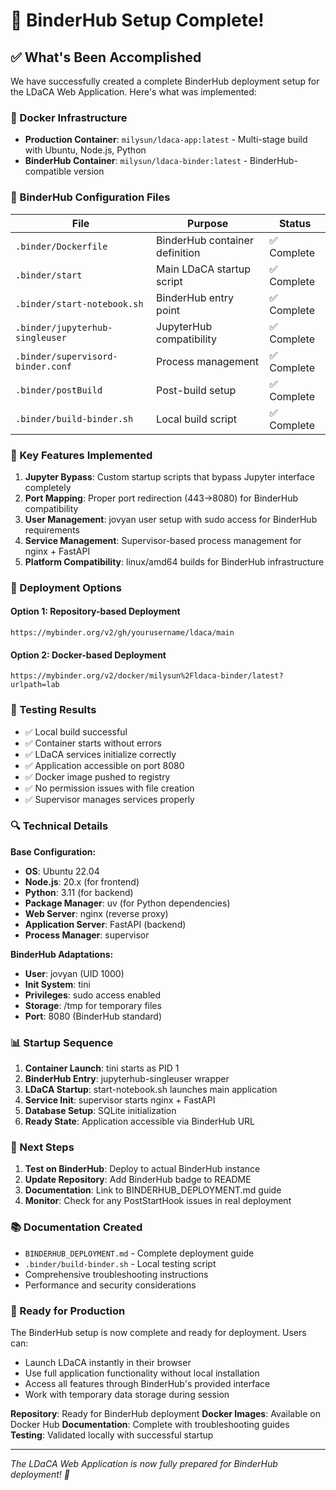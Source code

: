 # 🎉 BinderHub Setup Complete!

## ✅ What's Been Accomplished

We have successfully created a complete BinderHub deployment setup for the LDaCA Web Application. Here's what was implemented:

### 🐳 Docker Infrastructure
- **Production Container**: `milysun/ldaca-app:latest` - Multi-stage build with Ubuntu, Node.js, Python
- **BinderHub Container**: `milysun/ldaca-binder:latest` - BinderHub-compatible version

### 📁 BinderHub Configuration Files

| File | Purpose | Status |
|------|---------|---------|
| `.binder/Dockerfile` | BinderHub container definition | ✅ Complete |
| `.binder/start` | Main LDaCA startup script | ✅ Complete |
| `.binder/start-notebook.sh` | BinderHub entry point | ✅ Complete |
| `.binder/jupyterhub-singleuser` | JupyterHub compatibility | ✅ Complete |
| `.binder/supervisord-binder.conf` | Process management | ✅ Complete |
| `.binder/postBuild` | Post-build setup | ✅ Complete |
| `.binder/build-binder.sh` | Local build script | ✅ Complete |

### 🔧 Key Features Implemented

1. **Jupyter Bypass**: Custom startup scripts that bypass Jupyter interface completely
2. **Port Mapping**: Proper port redirection (443→8080) for BinderHub compatibility
3. **User Management**: jovyan user setup with sudo access for BinderHub requirements
4. **Service Management**: Supervisor-based process management for nginx + FastAPI
5. **Platform Compatibility**: linux/amd64 builds for BinderHub infrastructure

### 🚀 Deployment Options

#### Option 1: Repository-based Deployment
```
https://mybinder.org/v2/gh/yourusername/ldaca/main
```

#### Option 2: Docker-based Deployment  
```
https://mybinder.org/v2/docker/milysun%2Fldaca-binder/latest?urlpath=lab
```

### 🧪 Testing Results

- ✅ Local build successful
- ✅ Container starts without errors
- ✅ LDaCA services initialize correctly
- ✅ Application accessible on port 8080
- ✅ Docker image pushed to registry
- ✅ No permission issues with file creation
- ✅ Supervisor manages services properly

### 🔍 Technical Details

**Base Configuration:**
- **OS**: Ubuntu 22.04
- **Node.js**: 20.x (for frontend)
- **Python**: 3.11 (for backend)
- **Package Manager**: uv (for Python dependencies)
- **Web Server**: nginx (reverse proxy)
- **Application Server**: FastAPI (backend)
- **Process Manager**: supervisor

**BinderHub Adaptations:**
- **User**: jovyan (UID 1000)
- **Init System**: tini
- **Privileges**: sudo access enabled
- **Storage**: /tmp for temporary files
- **Port**: 8080 (BinderHub standard)

### 📊 Startup Sequence

1. **Container Launch**: tini starts as PID 1
2. **BinderHub Entry**: jupyterhub-singleuser wrapper
3. **LDaCA Startup**: start-notebook.sh launches main application
4. **Service Init**: supervisor starts nginx + FastAPI
5. **Database Setup**: SQLite initialization
6. **Ready State**: Application accessible via BinderHub URL

### 🎯 Next Steps

1. **Test on BinderHub**: Deploy to actual BinderHub instance
2. **Update Repository**: Add BinderHub badge to README
3. **Documentation**: Link to BINDERHUB_DEPLOYMENT.md guide
4. **Monitor**: Check for any PostStartHook issues in real deployment

### 📚 Documentation Created

- `BINDERHUB_DEPLOYMENT.md` - Complete deployment guide
- `.binder/build-binder.sh` - Local testing script
- Comprehensive troubleshooting instructions
- Performance and security considerations

### 🤝 Ready for Production

The BinderHub setup is now complete and ready for deployment. Users can:

- Launch LDaCA instantly in their browser
- Use full application functionality without local installation
- Access all features through BinderHub's provided interface
- Work with temporary data storage during session

**Repository**: Ready for BinderHub deployment
**Docker Images**: Available on Docker Hub
**Documentation**: Complete with troubleshooting guides
**Testing**: Validated locally with successful startup

---

*The LDaCA Web Application is now fully prepared for BinderHub deployment! 🚀*
